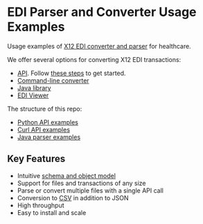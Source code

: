 # EDI Parser and Converter Usage Examples

Usage examples of [X12 EDI converter and parser](https://datainsight.health/products/edi-converter/) for healthcare.

We offer several options for converting X12 EDI transactions:
* [API](https://datainsight.health/posts/edi-json/). Follow [these steps](https://datainsight.health/api-local-install/) to get started.
* [Command-line converter](https://datainsight.health/docs/ediconvert-cli/)
* [Java library](https://datainsight.health/tools/java-parser/) 
* [EDI Viewer](https://datainsight.health/claim-insight/)

The structure of this repo:
* [Python API examples](/python/api)
* [Curl API examples](/curl)
* [Java parser examples](/java-parser)

## Key Features

* Intuitive [schema and object model](https://datainsight.health/posts/edi-convert-key-features/#object-model)
* Support for files and transactions of any size
* Parse or convert multiple files with a single API call
* Conversion to [CSV](https://datainsight.health/posts/edi-csv-announcement/) in addition to JSON
* High throughput
* Easy to install and scale
